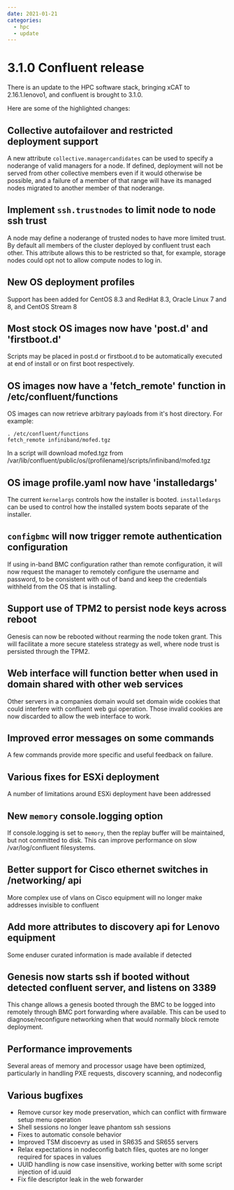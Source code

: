 ```yaml
---
date: 2021-01-21
categories:
  - hpc
  - update
---
```


# 3.1.0 Confluent release

There is an update to the HPC software stack, bringing xCAT to 2.16.1.lenovo1, and confluent is brought to 3.1.0.
<!-- more -->

Here are some of the highlighted changes:

## Collective autofailover and restricted deployment support

A new attribute `collective.managercandidates` can be used to specify a noderange of valid managers for a node.
If defined, deployment will not be served from other collective members even if it would otherwise be possible,
and a failure of a member of that range will have its managed nodes migrated to another member of that noderange.

## Implement `ssh.trustnodes` to limit node to node ssh trust

A node may define a noderange of trusted nodes to have more limited trust. By default all members of the
cluster deployed by confluent trust each other. This attribute allows this to be restricted so that,
for example, storage nodes could opt not to allow compute nodes to log in.

## New OS deployment profiles

Support has been added for CentOS 8.3 and RedHat 8.3, Oracle Linux 7 and 8, and CentOS Stream 8

## Most stock OS images now have 'post.d' and 'firstboot.d'

Scripts may be placed in post.d or firstboot.d to be automatically executed at end of install or on first boot respectively.

## OS images now have a 'fetch_remote' function in /etc/confluent/functions

OS images can now retrieve arbitrary payloads from it's host directory.  For example:

    . /etc/confluent/functions
    fetch_remote infiniband/mofed.tgz

In a script will download mofed.tgz from /var/lib/confluent/public/os/(profilename)/scripts/infiniband/mofed.tgz

## OS image profile.yaml now have 'installedargs'

The current `kernelargs` controls how the installer is booted. `installedargs` can be used
to control how the installed system boots separate of the installer.

## `configbmc` will now trigger remote authentication configuration

If using in-band BMC configuration rather than remote configuration, it will now request the manager to remotely
configure the username and password, to be consistent with out of band and keep the credentials withheld from
the OS that is installing.

## Support use of TPM2 to persist node keys across reboot

Genesis can now be rebooted without rearming the node token grant. This will facilitate
a more secure stateless strategy as well, where node trust is persisted through the TPM2.

## Web interface will function better when used in domain shared with other web services

Other servers in a companies domain would set domain wide cookies that could interfere with
confluent web gui operation. Those invalid cookies are now discarded to allow the web interface to work.

## Improved error messages on some commands

A few commands provide more specific and useful feedback on failure.

## Various fixes for ESXi deployment

A number of limitations around ESXi deployment have been addressed

## New `memory` console.logging option

If console.logging is set to `memory`, then the replay buffer will be maintained, but not committed to disk. This
can improve performance on slow /var/log/confluent filesystems.

## Better support for Cisco ethernet switches in /networking/ api

More complex use of vlans on Cisco equipment will no longer make addresses invisible to confluent

## Add more attributes to discovery api for Lenovo equipment

Some enduser curated information is made available if detected

## Genesis now starts ssh if booted without detected confluent server, and listens on 3389

This change allows a genesis booted through the BMC to be logged into remotely through
BMC port forwarding where available. This can be used to diagnose/reconfigure networking
when that would normally block remote deployment.

## Performance improvements

Several areas of memory and processor usage have been optimized, particularly in handling PXE requests, discovery scanning, and nodeconfig
 
## Various bugfixes
- Remove cursor key mode preservation, which can conflict with firmware setup menu operation
- Shell sessions no longer leave phantom ssh sessions
- Fixes to automatic console behavior
- Improved TSM discoevry as used in SR635 and SR655 servers
- Relax expectations in nodeconfig batch files, quotes are no longer required for spaces in values
- UUID handling is now case insensitive, working better with some script injection of id.uuid
- Fix file descriptor leak in the web forwarder

